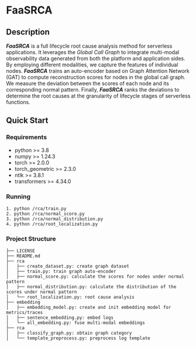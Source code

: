 # FaaSRCA
## Description
_**FaaSRCA**_ is a full lifecycle root cause analysis method for serverless applications. It leverages the _Global Call Graph_ to integrate multi-modal observability data generated from both the platform and application sides. By employing different modalities, we capture the features of individual nodes. _**FaaSRCA**_ trains an auto-encoder based on Graph Attention Network (GAT) to compute reconstruction scores for nodes in the global call graph. We measure the deviation between the scores of each node and its corresponding normal pattern. Finally, _**FaaSRCA**_ ranks the deviations to determine the root causes at the granularity of lifecycle stages of serverless functions.

## Quick Start
### Requirements
- python >= 3.8
- numpy >= 1.24.3
- torch >= 2.0.0
- torch_geometric >= 2.3.0
- ntlk >= 3.8.1 
- transformers >= 4.34.0

### Running
```
1. python /rca/train.py
2. python /rca/normal_score.py
3. python /rca/normal_distribution.py
4. python /rca/root_localization.py
```
### Project Structure
```
├── LICENSE
├── README.md
├── rca 
│   ├── create_dataset.py: create graph dataset
│   ├── train.py: train graph auto-encoder
│   ├── normal_score.py: calculate the scores for nodes under normal pattern
│   ├── normal_distribution.py: calculate the distribution of the scores under normal pattern
│   └── root_localization.py: root cause analysis
├── embedding
│   ├── embedding_model.py: create and init embedding model for metrics/traces
│   ├── sentence_embedding.py: embed logs
│   └── all_embedding.py: fuse multi-modal embeddings
├── rca 
│   ├── classify_graph.py: obtain graph category
│   └── template_preprocess.py: preprocess log template
```
